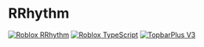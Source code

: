 # RRhythm

[![Roblox RRhythm](https://img.shields.io/badge/Roblox_RRhythm-blue?logo=Roblox)](https://www.roblox.com/games/81385631197440)
[![Roblox TypeScript](https://img.shields.io/badge/roblox%2D-ts-red?logo=RobloxStudio&logoColor=fff)](https://roblox-ts.com)
[![TopbarPlus V3](https://img.shields.io/badge/TopbarPlus_v3-black?logo=RobloxStudio&logoColor=fff)](https://devforum.roblox.com/t/-/1017485)